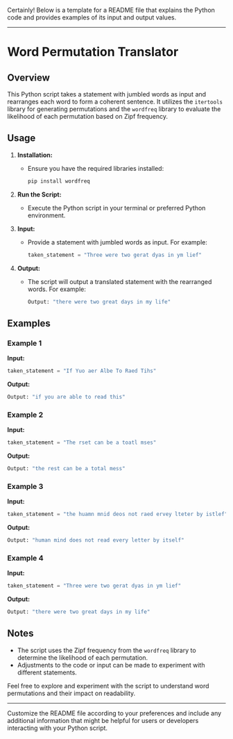 Certainly! Below is a template for a README file that explains the Python code and provides examples of its input and output values.

---

# Word Permutation Translator

## Overview

This Python script takes a statement with jumbled words as input and rearranges each word to form a coherent sentence. It utilizes the `itertools` library for generating permutations and the `wordfreq` library to evaluate the likelihood of each permutation based on Zipf frequency.

## Usage

1. **Installation:**
   - Ensure you have the required libraries installed:
     ```bash
     pip install wordfreq
     ```

2. **Run the Script:**
   - Execute the Python script in your terminal or preferred Python environment.

3. **Input:**
   - Provide a statement with jumbled words as input. For example:
     ```python
     taken_statement = "Three were two gerat dyas in ym lief"
     ```

4. **Output:**
   - The script will output a translated statement with the rearranged words. For example:
     ```python
     Output: "there were two great days in my life"
     ```

## Examples

### Example 1

**Input:**
```python
taken_statement = "If Yuo aer Albe To Raed Tihs"
```

**Output:**
```python
Output: "if you are able to read this"
```

### Example 2

**Input:**
```python
taken_statement = "The rset can be a toatl mses"
```

**Output:**
```python
Output: "the rest can be a total mess"
```

### Example 3

**Input:**
```python
taken_statement = "the huamn mnid deos not raed ervey lteter by istlef"
```

**Output:**
```python
Output: "human mind does not read every letter by itself"
```

### Example 4

**Input:**
```python
taken_statement = "Three were two gerat dyas in ym lief"
```

**Output:**
```python
Output: "there were two great days in my life"
```

## Notes

- The script uses the Zipf frequency from the `wordfreq` library to determine the likelihood of each permutation.
- Adjustments to the code or input can be made to experiment with different statements.

Feel free to explore and experiment with the script to understand word permutations and their impact on readability.

--- 

Customize the README file according to your preferences and include any additional information that might be helpful for users or developers interacting with your Python script.
